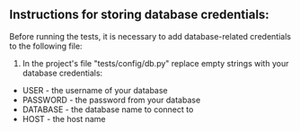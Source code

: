 ## Instructions for storing database credentials:
Before running the tests, it is necessary to add database-related credentials to the following file:
1. In the project's file "tests/config/db.py" replace empty strings with your database credentials:
* USER - the username of your database
* PASSWORD - the password from your database
* DATABASE - the database name to connect to
* HOST - the host name